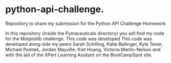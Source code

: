 # python-api-challenge.
Repository to share my submission for the Python API Challenge Homework

In this repository (inside the Pymaceuticals directory) you will find my code for the Motplotlib challenge. This code was developed This code was developed along side my peers Sarah Schilling, Katie Ballinger, Kyle Tener, Michael Pointek, Jordan Mayville, Kiet Hoang, Victoria Martin-Nelson and with the aid of the XPert Learning Assitant on the BootCampSpot site.

